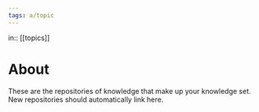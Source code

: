 ```yaml
---
tags: a/topic
---
```

in:: [[topics]]

# About
These are the repositories of knowledge that make up your knowledge set. New repositories should automatically link here.
